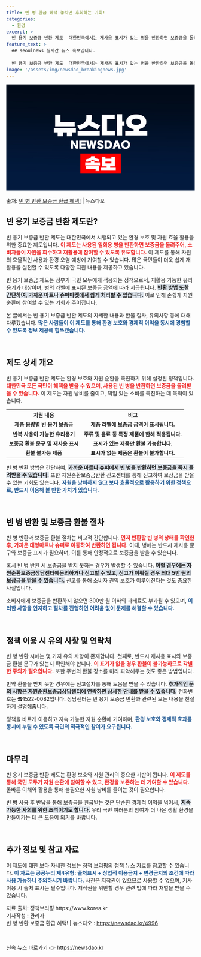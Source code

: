 ```yaml
---
title: 빈 병 환급 혜택 놓치면 후회하는 기회!
categories:
  - 환경
excerpt: >
  빈 용기 보증금 반환 제도  대한민국에서는 재사용 표시가 있는 병을 반환하면 보증금을 돌려주는 빈 용기 보증…
feature_text: >
  ## seoulnews 실시간 뉴스 속보입니다.

  빈 용기 보증금 반환 제도  대한민국에서는 재사용 표시가 있는 병을 반환하면 보증금을 돌려주는 빈 용기 보증…
image: '/assets/img/newsdao_breakingnews.jpg'
---
```


![뉴스다오 속보](/assets/img/newsdao_breakingnews.jpg)

<p>출처: <a href="https://newsdao.kr/4996" rel="dofollow">빈 병 반환 보증금 환급 혜택!</a> | 뉴스다오</p>

<h2 data-ke-size="size26">빈 용기 보증금 반환 제도란?</h2>

<p data-ke-size="size16">빈 용기 보증금 반환 제도는 대한민국에서 시행되고 있는 환경 보호 및 자원 효율 활용을 위한 중요한 제도입니다. <b><span style="color: #ee2323;">이 제도는 사용된 일회용 병을 반환하면 보증금을 돌려주어, 소비자들이 자원을 회수하고 재활용에 참여할 수 있도록 유도합니다.</span></b> 이 제도를 통해 자원의 효율적인 사용과 환경 오염 예방에 기여할 수 있습니다. 많은 국민들이 더욱 쉽게 재활용을 실천할 수 있도록 다양한 지원 내용을 제공하고 있습니다.</p>

<p data-ke-size="size16">빈 용기 보증금 제도는 정부가 국민 모두에게 적용되는 정책으로서, 재활용 가능한 유리 용기가 대상이며, 병의 라벨에 표시된 보증금 금액에 따라 지급됩니다. <b><span style="background-color: #21538527;">반환 방법 또한 간단하여, 가까운 마트나 슈퍼마켓에서 쉽게 처리할 수 있습니다.</span></b> 이로 인해 손쉽게 자원 순환에 참여할 수 있는 기회가 주어집니다.</p>

<p data-ke-size="size16">본 글에서는 빈 용기 보증금 반환 제도의 자세한 내용과 환불 절차, 유의사항 등에 대해 다루겠습니다. <b><span style="color: #1a5490;">많은 사람들이 이 제도를 통해 환경 보호와 경제적 이익을 동시에 경험할 수 있도록 정보 제공에 힘쓰겠습니다.</span></b></p>

<p data-ke-size="size16">&nbsp;</p>

<h2 data-ke-size="size26">제도 상세 개요</h2>

<p data-ke-size="size16">빈 용기 보증금 반환 제도는 환경 보호와 자원 순환을 촉진하기 위해 설정된 정책입니다. <b><span style="color: #ee2323;">대한민국 모든 국민이 혜택을 받을 수 있으며, 사용된 빈 병을 반환하면 보증금을 돌려받을 수 있습니다.</span></b> 이 제도는 자원 낭비를 줄이고, 책임 있는 소비를 촉진하는 데 목적이 있습니다.</p>

<table style="width: 100%;">
  <tr>
    <th style="text-align: center;">지원 내용</th>
    <th style="text-align: center;">비고</th>
  </tr>
  <tr>
    <td style="text-align: center; height: 17px;"><b>제품 용량별 빈 용기 보증금</b></td>
    <td style="text-align: center; height: 17px;"><b>제품 라벨에 보증금 금액이 표시됩니다.</b></td>
  </tr>
  <tr>
    <td style="text-align: center; height: 17px;"><b>반복 사용이 가능한 유리용기</b></td>
    <td style="text-align: center; height: 17px;"><b>주류 및 음료 등 특정 제품에 한해 적용됩니다.</b></td>
  </tr>
  <tr>
    <td style="text-align: center; height: 17px;"><b>보증금 환불 문구 및 재사용 표시</b></td>
    <td style="text-align: center; height: 17px;"><b>표시가 있는 제품만 환불 가능합니다.</b></td>
  </tr>
  <tr>
    <td style="text-align: center; height: 17px;"><b>환불 불가능 제품</b></td>
    <td style="text-align: center; height: 17px;"><b>표시가 없는 제품은 환불이 불가합니다.</b></td>
  </tr>
</table>

<p data-ke-size="size16">빈 병 반환 방법은 간단하여, <b><span style="background-color: #21538527;">가까운 마트나 슈퍼에서 빈 병을 반환하면 보증금을 즉시 돌려받을 수 있습니다.</span></b> 또한 자원순환보증금반환 신고센터를 통해 신고하여 보상금을 받을 수 있는 기회도 있습니다. <b><span style="color: #1a5490;">자원을 낭비하지 않고 보다 효율적으로 활용하기 위한 정책으로, 반드시 이용해 볼 만한 가치가 있습니다.</span></b></p>

<p data-ke-size="size16">&nbsp;</p>

<h2 data-ke-size="size26">빈 병 반환 및 보증금 환불 절차</h2>

<p data-ke-size="size16">빈 병 반환과 보증금 환불 절차는 비교적 간단합니다. <b><span style="color: #ee2323;">먼저 반환할 빈 병의 상태를 확인한 후, 가까운 대형마트나 슈퍼로 이동하여 반환하면 됩니다.</span></b> 이때, 병에는 반드시 재사용 문구와 보증금 표시가 필요하며, 이를 통해 안정적으로 보증금을 받을 수 있습니다.</p>

<p data-ke-size="size16">혹시 빈 병 반환 시 보증금을 받지 못하는 경우가 발생할 수 있습니다. <b><span style="background-color: #21538527;">이럴 경우에는 자원순환보증금상담센터에문의하거나 신고할 수 있고, 신고가 이뤄질 경우 최대 5만 원의 보상금을 받을 수 있습니다.</span></b> 신고를 통해 소비자 권익 보호가 이루어진다는 것도 중요한 사실입니다.</p>

<p data-ke-size="size16">소비자에게 보증금을 반환하지 않으면 300만 원 이하의 과태료도 부과될 수 있으며, <b><span style="color: #1a5490;">이러한 사항을 인지하고 절차를 진행하면 어려움 없이 문제를 해결할 수 있습니다.</span></b></p>

<p data-ke-size="size16">&nbsp;</p>

<h2 data-ke-size="size26">정책 이용 시 유의 사항 및 연락처</h2>

<p data-ke-size="size16">빈 병 반환 시에는 몇 가지 유의 사항이 존재합니다. 첫째로, 반드시 재사용 표시와 보증금 환불 문구가 있는지 확인해야 합니다. <b><span style="color: #ee2323;">이 표기가 없을 경우 환불이 불가능하므로 각별한 주의가 필요합니다.</span></b> 또한 주변의 환불 장소를 미리 파악해두는 것도 좋은 방법입니다.</p>

<p data-ke-size="size16">만약 환불을 받지 못한 경우에는 신고절차를 통해 도움을 받을 수 있습니다. <b><span style="background-color: #21538527;">추가적인 문의 사항은 자원순환보증금상담센터에 연락하면 상세한 안내를 받을 수 있습니다.</span></b> 전화번호는 ☎1522-0082입니다. 상담센터는 빈 용기 보증금 반환과 관련된 모든 내용을 친절하게 설명해줍니다.</p>

<p data-ke-size="size16">정책을 바르게 이용하고 지속 가능한 자원 순환에 기여하며, <b><span style="color: #1a5490;">환경 보호와 경제적 효과를 동시에 누릴 수 있도록 국민의 적극적인 참여가 요구됩니다.</span></b></p>

<p data-ke-size="size16">&nbsp;</p>

<h2 data-ke-size="size26">마무리</h2>

<p data-ke-size="size16">빈 용기 보증금 반환 제도는 환경 보호와 자원 관리의 중요한 기반이 됩니다. <b><span style="color: #ee2323;">이 제도를 통해 국민 모두가 자원 순환에 참여할 수 있고, 환경을 보존하는 데 기여할 수 있습니다.</span></b> 올바른 이해와 활용을 통해 불필요한 자원 낭비를 줄이는 것이 필요합니다.</p>

<p data-ke-size="size16">빈 병 사용 후 반납을 통해 보증금을 환급받는 것은 단순한 경제적 이익을 넘어서, <b><span style="background-color: #21538527;">지속 가능한 사회를 위한 초석이기도 합니다.</span></b> 우리 국민 여러분의 참여가 더 나은 생활 환경을 만들어가는 데 큰 도움이 되기를 바랍니다.</p>

<p data-ke-size="size16">&nbsp;</p>

<h2 data-ke-size="size26">추가 정보 및 참고 자료</h2>

<p data-ke-size="size16">이 제도에 대한 보다 자세한 정보는 정책 브리핑의 정책 뉴스 자료를 참고할 수 있습니다. <b><span style="color: #1a5490;">이 자료는 공공누리 제4유형: 출처표시 + 상업적 이용금지 + 변경금지의 조건에 따라 사용 가능하니 주의하시기 바랍니다.</span></b> 사진은 저작권이 있으므로 사용할 수 없으며, 기사 이용 시 출처 표시는 필수입니다. 저작권을 위반할 경우 관련 법에 따라 처벌을 받을 수 있습니다.</p>

<p data-ke-size="size16">자료 출처: 정책브리핑 https://www.korea.kr<br>기사작성 : 관리자<br>빈 병 반환 보증금 환급 혜택! | 뉴스다오  : <a href="https://newsdao.kr/4996" target="_blank">https://newsdao.kr/4996</a></p>

<p data-ke-size="size16">&nbsp;</p> 

신속 뉴스 바로가기 👉 <a href="https://newsdao.kr" rel="dofollow">https://newsdao.kr</a>


